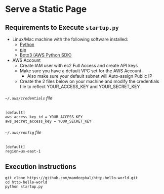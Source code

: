 # Serve a Static Page
## Requirements to Execute `startup.py`
  * Linux/Mac machine with the following software installed:
    * [Python](https://www.python.org/downloads/)
    * [pip](https://pip.pypa.io/en/latest/installing.html#install-pip)
    * [Boto3 (AWS Python SDK)](https://aws.amazon.com/sdk-for-python/)
  * AWS Account
    * Create IAM user with ec2 Full Access and create API keys
    * Make sure you have a default VPC set for the AWS Account
      * Also make sure your default subnet will Auto-assign Public IP
    * Create the 2 files below on your machine and modify the credentials file to reflect YOUR_ACCESS_KEY and YOUR_SECRET_KEY

###### `~/.aws/credentials` file
```
[default]
aws_access_key_id = YOUR_ACCESS_KEY
aws_secret_access_key = YOUR_SECRET_KEY
```

###### `~/.aws/config` file
```
[default]
region=us-east-1
```

## Execution instructions
```
git clone https://github.com/mandeepbal/http-hello-world.git
cd http-hello-world
python startup.py
```
